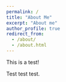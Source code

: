 ```yaml
---
permalink: /
title: "About Me"
excerpt: "About me"
author_profile: true
redirect_from: 
  - /about/
  - /about.html
---
```

This is a test!

Test test test.
